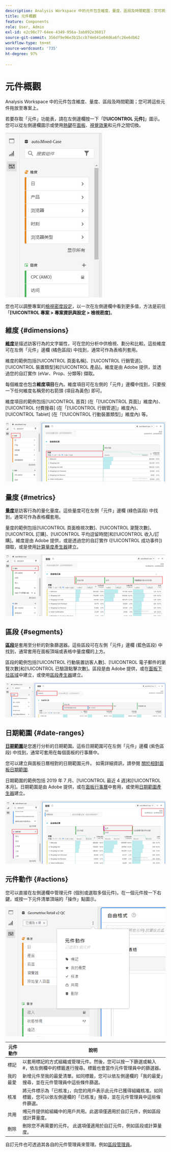 ```yaml
---
description: Analysis Workspace 中的元件包含維度、量度、區段及時間範圍；您可將這些元件拖放至專案上。
title: 元件概觀
feature: Components
role: User, Admin
exl-id: e2c98c77-64ee-4349-956a-3ab092e36017
source-git-commit: 356df9e96e3b15ccb74e641e04d6a6fc26e6db62
workflow-type: tm+mt
source-wordcount: '735'
ht-degree: 97%

---
```


# 元件概觀

Analysis Workspace 中的元件包含維度、量度、區段及時間範圍；您可將這些元件拖放至專案上。

若要存取「元件」功能表，請在左側邊欄按一下「**[!UICONTROL 元件]**」圖示。您可以從左側邊欄圖示或使用[熱鍵](/help/analyze/analysis-workspace/build-workspace-project/fa-shortcut-keys.md)在[面板](https://experienceleague.adobe.com/docs/analytics/analyze/analysis-workspace/panels/panels.html)、[視覺效果](https://experienceleague.adobe.com/docs/analytics/analyze/analysis-workspace/visualizations/freeform-analysis-visualizations.html)和元件之間切換。

![](assets/component-overview.png)

您也可以調整專案的[檢視密度設定](https://experienceleague.adobe.com/docs/analytics/analyze/analysis-workspace/build-workspace-project/view-density.html)，以一次在左側邊欄中看到更多值，方法是前往「**[!UICONTROL 專案 > 專案資訊與設定 > 檢視密度]**。

## 維度 {#dimensions}

[**維度**](https://experienceleague.adobe.com/docs/analytics/components/dimensions/overview.html)是描述訪客行為的文字屬性，可在您的分析中供檢視、劃分和比較。這些維度可在左側「元件」邊欄 (橘色區段) 中找到，通常可作為表格列套用。

維度的範例包括[!UICONTROL 頁面名稱]、[!UICONTROL 行銷管道]、[!UICONTROL 裝置類型]和[!UICONTROL 產品]。維度是由 Adobe 提供，並透過您的自訂實作 (eVar、Prop、分類等) 擷取。

每個維度也包含&#x200B;**維度項目**&#x200B;在內。維度項目可在左側的「元件」邊欄中找到，只要按一下任何維度名稱旁的右箭頭 (項目為黃色) 即可。

維度項目的範例包括[!UICONTROL 首頁] (在「[!UICONTROL 頁面]」維度內)、[!UICONTROL 付費搜尋] (在「[!UICONTROL 行銷管道]」維度內)、[!UICONTROL Tablet] (在「[!UICONTROL 行動裝置類型]」維度內) 等。

![](assets/dimensions.png)

## 量度 {#metrics}

[**量度**](https://experienceleague.adobe.com/docs/analytics/components/metrics/overview.html)是訪客行為的量化量度。這些量度可在左側「元件」邊欄 (綠色區段) 中找到，通常可作為表格欄套用。

量度的範例包括[!UICONTROL 頁面檢視次數]、[!UICONTROL 瀏覽次數]、[!UICONTROL 訂購]、[!UICONTROL 平均逗留時間]和[!UICONTROL 收入/訂購]。維度是由 Adobe 提供，或是透過您的自訂實作 ([!UICONTROL 成功事件]) 擷取，或是使用[計算量度產生器](https://experienceleague.adobe.com/docs/analytics/components/calculated-metrics/calcmetric-workflow/cm-build-metrics.html)建立。

![](assets/metrics.png)

## 區段 {#segments}

[**區段**](https://experienceleague.adobe.com/docs/analytics/analyze/analysis-workspace/components/segments/t-freeform-project-segment.html)是套用至分析的對象篩選器。這些區段可在左側「元件」邊欄 (藍色區段) 中找到，通常套用在面板頂端或表格中量度欄的上方。

區段的範例包括[!UICONTROL 行動裝置訪客人數]、[!UICONTROL 電子郵件的瀏覽次數]和[!UICONTROL 已驗證點擊次數]。區段是由 Adobe 提供，或在[面板下拉區域](https://experienceleague.adobe.com/docs/analytics/analyze/analysis-workspace/panels/panels.html)中建立，或使用[區段產生器](https://experienceleague.adobe.com/docs/analytics/components/segmentation/segmentation-workflow/seg-build.html)建立。

![](assets/segments.png)

## 日期範圍 {#date-ranges}

[**日期範圍**](https://experienceleague.adobe.com/docs/analytics/analyze/analysis-workspace/components/calendar-date-ranges/calendar.html)是您進行分析的日期範圍。這些日期範圍可在左側「元件」邊欄 (紫色區段) 中找到，通常可套用在每個面板的行事曆中。

您可以建立與面板日曆相對的日期範圍元件。 如需詳細資訊，請參閱 [關於相對面板日期範圍](/help/analyze/analysis-workspace/components/calendar-date-ranges/calendar.md#relative-panel-dates).

日期範圍的範例包括 2019 年 7 月、[!UICONTROL 最近 4 週]和[!UICONTROL 本月]。日期範圍是由 Adobe 提供，或在[面板行事曆](https://experienceleague.adobe.com/docs/analytics/analyze/analysis-workspace/panels/panels.html)中套用，或使用[日期範圍產生器](https://experienceleague.adobe.com/docs/analytics/analyze/analysis-workspace/components/calendar-date-ranges/custom-date-ranges.html)建立。

![](assets/date-ranges.png)


## 元件動作 {#actions}

您可以直接在左側邊欄中管理元件 (個別或選取多個元件)。在一個元件按一下右鍵，或按一下元件清單頂端的「操作」點圖示。

![](assets/component-actions.png)

| 元件動作 | 說明 |
|--- |--- |
| 標記 | 以套用標記的方式組織或管理元件。然後，您可以按一下篩選或輸入 #，依左側欄中的標籤進行搜尋。標籤也會當作元件管理員中的篩選器。 |
| 我的最愛 | 新增元件至我的最愛清單。如同標籤，您可以依左側邊欄的「我的最愛」搜尋，並在元件管理員中這些條件篩選。 |
| 核准 | 將元件標示為「已核准」，向您的用戶表示此元件已獲得組織核准。如同標籤，您可以依左側邊欄的「已核准」搜尋，並在元件管理員中這些條件篩選。 |
| 共用 | 缃元件提供給組織中的用戶共用。此選項僅適用於自訂元件，例如區段或計算量度。 |
| 刪除 | 刪除您不再需要的元件。 此選項僅適用於自訂元件，例如區段或計算量度。 |

自訂元件也可透過其各自的元件管理員來管理。例如[區段管理員](/help/components/segmentation/segmentation-workflow/seg-manage.md)。
